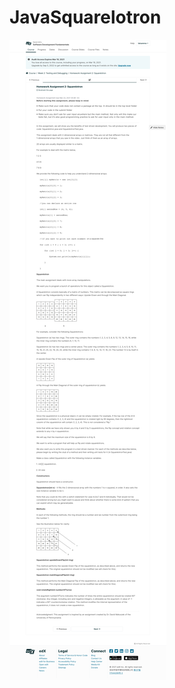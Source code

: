 # JavaSquarelotron

![alt text](https://github.com/marceFrasson/JavaSquarelotron/blob/master/2_Homework%20Assignment_Squarelotron.png)
